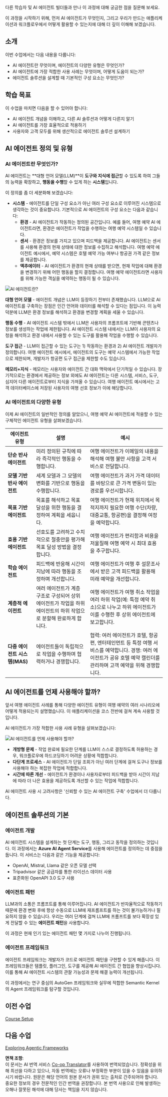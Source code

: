 <!--
CO_OP_TRANSLATOR_METADATA:
{
  "original_hash": "d84943abc8f001ad4670418d32c2d899",
  "translation_date": "2025-07-12T08:03:32+00:00",
  "source_file": "01-intro-to-ai-agents/README.md",
  "language_code": "ko"
}
-->
다른 학습자 및 AI 에이전트 빌더들과 만나 이 과정에 대해 궁금한 점을 질문해 보세요.

이 과정을 시작하기 위해, 먼저 AI 에이전트가 무엇인지, 그리고 우리가 만드는 애플리케이션과 워크플로우에서 어떻게 활용할 수 있는지에 대해 더 깊이 이해해 보겠습니다.

## 소개

이번 수업에서는 다음 내용을 다룹니다:

- AI 에이전트란 무엇이며, 에이전트의 다양한 유형은 무엇인가?
- AI 에이전트에 가장 적합한 사용 사례는 무엇이며, 어떻게 도움이 되는가?
- 에이전트 솔루션을 설계할 때 기본적인 구성 요소는 무엇인가?

## 학습 목표
이 수업을 마치면 다음을 할 수 있어야 합니다:

- AI 에이전트 개념을 이해하고, 다른 AI 솔루션과 어떻게 다른지 알기
- AI 에이전트를 가장 효율적으로 적용하기
- 사용자와 고객 모두를 위해 생산적으로 에이전트 솔루션 설계하기

## AI 에이전트 정의 및 유형

### AI 에이전트란 무엇인가?

AI 에이전트는 **대형 언어 모델(LLM)**이 **도구와 지식에 접근**할 수 있도록 하여 그들의 능력을 확장하고, **행동을 수행**할 수 있게 하는 **시스템**입니다.

이 정의를 좀 더 세분화해 보겠습니다:

- **시스템** - 에이전트를 단일 구성 요소가 아닌 여러 구성 요소로 이루어진 시스템으로 생각하는 것이 중요합니다. 기본적으로 AI 에이전트의 구성 요소는 다음과 같습니다:
  - **환경** - AI 에이전트가 작동하는 정의된 공간입니다. 예를 들어, 여행 예약 AI 에이전트라면, 환경은 에이전트가 작업을 수행하는 여행 예약 시스템일 수 있습니다.
  - **센서** - 환경은 정보를 가지고 있으며 피드백을 제공합니다. AI 에이전트는 센서를 사용해 환경의 현재 상태에 대한 정보를 수집하고 해석합니다. 여행 예약 에이전트 예시에서, 예약 시스템은 호텔 예약 가능 여부나 항공권 가격 같은 정보를 제공합니다.
  - **액추에이터** - AI 에이전트가 환경의 현재 상태를 받으면, 현재 작업에 대해 환경을 변경하기 위해 어떤 행동을 할지 결정합니다. 여행 예약 에이전트라면 사용자를 위해 가능한 객실을 예약하는 행동이 될 수 있습니다.

![AI 에이전트란?](../../../translated_images/what-are-ai-agents.1ec8c4d548af601a3a78c6c02e5c355d19c06a4a74fe93e3609a1d08e8c15689.ko.png)

**대형 언어 모델** - 에이전트 개념은 LLM이 등장하기 전부터 존재했습니다. LLM으로 AI 에이전트를 구축하는 장점은 인간 언어와 데이터를 해석할 수 있다는 점입니다. 이 능력 덕분에 LLM은 환경 정보를 해석하고 환경을 변경할 계획을 세울 수 있습니다.

**행동 수행** - AI 에이전트 시스템 밖에서 LLM은 사용자의 프롬프트에 기반해 콘텐츠나 정보를 생성하는 작업에 제한됩니다. AI 에이전트 시스템 내에서는 LLM이 사용자의 요청을 해석하고 환경 내에서 사용할 수 있는 도구를 활용해 작업을 수행할 수 있습니다.

**도구 접근** - LLM이 접근할 수 있는 도구는 1) 작동하는 환경과 2) AI 에이전트 개발자가 정의합니다. 여행 에이전트 예시에서, 에이전트의 도구는 예약 시스템에서 가능한 작업으로 제한되며, 개발자가 항공편 도구 접근을 제한할 수도 있습니다.

**메모리+지식** - 메모리는 사용자와 에이전트 간 대화 맥락에서 단기적일 수 있습니다. 장기적으로는 환경에서 제공하는 정보 외에도 AI 에이전트는 다른 시스템, 서비스, 도구, 심지어 다른 에이전트로부터 지식을 가져올 수 있습니다. 여행 에이전트 예시에서는 고객 데이터베이스에 저장된 사용자의 여행 선호 정보가 이에 해당합니다.

### AI 에이전트의 다양한 유형

이제 AI 에이전트의 일반적인 정의를 알았으니, 여행 예약 AI 에이전트에 적용할 수 있는 구체적인 에이전트 유형을 살펴보겠습니다.

| **에이전트 유형**             | **설명**                                                                                                                           | **예시**                                                                                                                                                                                                                     |
| ----------------------------- | --------------------------------------------------------------------------------------------------------------------------------- | ----------------------------------------------------------------------------------------------------------------------------------------------------------------------------------------------------------------------------- |
| **단순 반사 에이전트**        | 미리 정의된 규칙에 따라 즉각적인 행동을 수행합니다.                                                                              | 여행 에이전트가 이메일의 내용을 해석해 여행 불만 사항을 고객 서비스로 전달합니다.                                                                                                                                             |
| **모델 기반 반사 에이전트**   | 세계 모델과 그 모델의 변화를 기반으로 행동을 수행합니다.                                                                          | 여행 에이전트가 과거 가격 데이터를 바탕으로 큰 가격 변동이 있는 경로를 우선시합니다.                                                                                                                                          |
| **목표 기반 에이전트**        | 목표를 해석하고 목표 달성을 위한 행동을 결정하여 계획을 세웁니다.                                                                | 여행 에이전트가 현재 위치에서 목적지까지 필요한 여행 수단(차량, 대중교통, 항공편)을 결정해 여정을 예약합니다.                                                                                                                  |
| **효용 기반 에이전트**        | 선호도를 고려하고 수치적으로 절충안을 평가해 목표 달성 방법을 결정합니다.                                                        | 여행 에이전트가 편리함과 비용을 저울질해 여행 예약 시 최대 효용을 추구합니다.                                                                                                                                                 |
| **학습 에이전트**             | 피드백에 반응해 시간이 지남에 따라 행동을 조정하며 개선합니다.                                                                    | 여행 에이전트가 여행 후 설문조사에서 받은 고객 피드백을 활용해 미래 예약을 개선합니다.                                                                                                                                         |
| **계층적 에이전트**           | 여러 에이전트가 계층 구조로 구성되어 상위 에이전트가 작업을 하위 에이전트의 하위 작업으로 분할해 완료하게 합니다.                 | 여행 에이전트가 여행 취소 작업을 여러 하위 작업(예: 특정 예약 취소)으로 나누고 하위 에이전트가 이를 수행한 후 상위 에이전트에 보고합니다.                                                                                     |
| **다중 에이전트 시스템(MAS)** | 에이전트들이 독립적으로 작업을 수행하며 협력하거나 경쟁합니다.                                                                    | 협력: 여러 에이전트가 호텔, 항공편, 엔터테인먼트 등 특정 여행 서비스를 예약합니다. 경쟁: 여러 에이전트가 공유 호텔 예약 캘린더를 관리하며 고객 예약을 위해 경쟁합니다.                                                     |

## AI 에이전트를 언제 사용해야 할까?

앞서 여행 에이전트 사례를 통해 다양한 에이전트 유형이 여행 예약의 여러 시나리오에 어떻게 적용되는지 설명했습니다. 이 애플리케이션을 코스 전반에 걸쳐 계속 사용할 것입니다.

AI 에이전트가 가장 적합한 사용 사례 유형을 살펴보겠습니다:

![AI 에이전트를 언제 사용해야 할까?](../../../translated_images/when-to-use-ai-agents.54becb3bed74a479f5caca9c951132ce81d482a6704bcd22e5a600dbabc9434e.ko.png)

- **개방형 문제** - 작업 완료에 필요한 단계를 LLM이 스스로 결정하도록 허용하는 경우, 워크플로우에 하드코딩하기 어려운 상황에 적합합니다.
- **다단계 프로세스** - AI 에이전트가 단일 조회가 아닌 여러 단계에 걸쳐 도구나 정보를 사용해야 하는 복잡한 작업에 적합합니다.
- **시간에 따른 개선** - 에이전트가 환경이나 사용자로부터 피드백을 받아 시간이 지남에 따라 더 나은 효용을 제공하도록 개선할 수 있는 작업에 적합합니다.

AI 에이전트 사용 시 고려사항은 '신뢰할 수 있는 AI 에이전트 구축' 수업에서 더 다룹니다.

## 에이전트 솔루션의 기본

### 에이전트 개발

AI 에이전트 시스템을 설계하는 첫 단계는 도구, 행동, 그리고 동작을 정의하는 것입니다. 이 과정에서는 **Azure AI Agent Service**를 사용해 에이전트를 정의하는 데 중점을 둡니다. 이 서비스는 다음과 같은 기능을 제공합니다:

- OpenAI, Mistral, Llama 같은 오픈 모델 선택
- Tripadvisor 같은 공급자를 통한 라이선스 데이터 사용
- 표준화된 OpenAPI 3.0 도구 사용

### 에이전트 패턴

LLM과의 소통은 프롬프트를 통해 이루어집니다. AI 에이전트가 반자율적으로 작동하기 때문에 환경 변화 후에 항상 수동으로 LLM에 재프롬프트를 하는 것이 불가능하거나 필요하지 않을 수 있습니다. 우리는 여러 단계에 걸쳐 LLM에 프롬프트를 보다 확장성 있게 전달할 수 있는 **에이전트 패턴**을 사용합니다.

이 과정은 현재 인기 있는 에이전트 패턴 몇 가지로 나누어 진행됩니다.

### 에이전트 프레임워크

에이전트 프레임워크는 개발자가 코드로 에이전트 패턴을 구현할 수 있게 해줍니다. 이 프레임워크들은 템플릿, 플러그인, 도구를 제공해 AI 에이전트 간 협업을 향상시킵니다. 이를 통해 AI 에이전트 시스템의 관찰 가능성과 문제 해결 능력이 개선됩니다.

이 과정에서는 연구 중심의 AutoGen 프레임워크와 실무에 적합한 Semantic Kernel의 Agent 프레임워크를 탐구할 것입니다.

## 이전 수업

[Course Setup](../00-course-setup/README.md)

## 다음 수업

[Exploring Agentic Frameworks](../02-explore-agentic-frameworks/README.md)

**면책 조항**:  
이 문서는 AI 번역 서비스 [Co-op Translator](https://github.com/Azure/co-op-translator)를 사용하여 번역되었습니다. 정확성을 위해 최선을 다하고 있으나, 자동 번역에는 오류나 부정확한 부분이 있을 수 있음을 유의하시기 바랍니다. 원문은 해당 언어의 원본 문서가 권위 있는 출처로 간주되어야 합니다. 중요한 정보의 경우 전문적인 인간 번역을 권장합니다. 본 번역 사용으로 인해 발생하는 오해나 잘못된 해석에 대해 당사는 책임을 지지 않습니다.